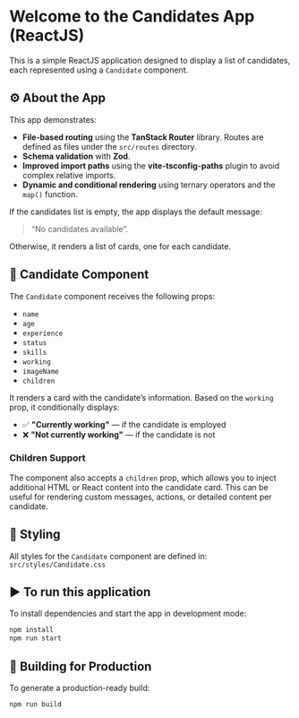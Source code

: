 # Welcome to the Candidates App (ReactJS)

This is a simple ReactJS application designed to display a list of candidates, each represented using a `Candidate` component.

## ⚙️ About the App

This app demonstrates:

* **File-based routing** using the **TanStack Router** library. Routes are defined as files under the `src/routes` directory.
* **Schema validation** with **Zod**.
* **Improved import paths** using the **vite-tsconfig-paths** plugin to avoid complex relative imports.
* **Dynamic and conditional rendering** using ternary operators and the `map()` function.

If the candidates list is empty, the app displays the default message:

> “No candidates available”.

Otherwise, it renders a list of cards, one for each candidate.

## 🤖 Candidate Component

The `Candidate` component receives the following props:

* `name`
* `age`
* `experience`
* `status`
* `skills`
* `working`
* `imageName`
* `children`

It renders a card with the candidate’s information.
Based on the `working` prop, it conditionally displays:

* ✅ **"Currently working"** — if the candidate is employed
* ❌ **"Not currently working"** — if the candidate is not

### Children Support
The component also accepts a `children` prop, which allows you to inject additional HTML or React content into the candidate card. This can be useful for rendering custom messages, actions, or detailed content per candidate.

## 🎨 Styling

All styles for the `Candidate` component are defined in:
`src/styles/Candidate.css`

## ▶️ To run this application

To install dependencies and start the app in development mode:

```bash
npm install
npm run start
```

## 🚀 Building for Production

To generate a production-ready build:

```bash
npm run build
```

